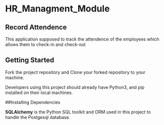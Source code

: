 # HR_Managment_Module
## Record Attendence 
This application supposed to track the attendence of the employees which allows them to check-in and check-out 

## Getting Started
Fork the project repository and Clone your forked repository to your machine.

Developers using this project should already have Python3, and pip installed on their local machines.

##Installing Dependencies
[^1]: Python 3.6.9 - Follow instructions to install the latest version of python for your platform in the python docs.

[^2]: PIP Dependencies - Once you have your virtual environment setup and running, install dependencies by navigating to the project directory and running:

    -pip install requirments.txt
**Key Dependencies**.
 **Flask** is a lightweight backend microservices framework. Flask is required to handle requests and responses.

   **SQLAlchemy** is the Python SQL toolkit and ORM used in this project to handle the Postgesql database.

